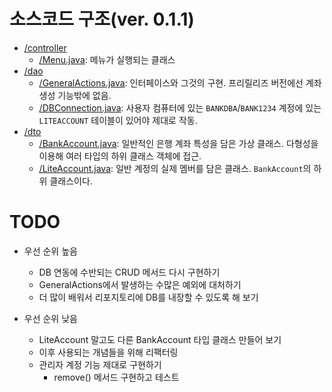 # 소스코드 구조(ver. 0.1.1)

- [/controller](/999999_ETC/1_java/exercises/example-program/controller/)
    - [/Menu.java](/999999_ETC/1_java/exercises/example-program/controller/Menu.java): 메뉴가 실행되는 클래스
- [/dao](/999999_ETC/1_java/exercises/example-program/dao/)
    - [/GeneralActions.java](/999999_ETC/1_java/exercises/example-program/dao/GeneralActions.java): 인터페이스와 그것의 구현. 프리릴리즈 버전에선 계좌 생성 기능밖에 없음.
    - [/DBConnection.java](/999999_ETC/1_java/exercises/example-program/dao/DBConnection.java): 사용자 컴퓨터에 있는 `BANKDBA`/`BANK1234` 계정에 있는 `LITEACCOUNT` 테이블이 있어야 제대로 작동.
- [/dto](/999999_ETC/1_java/exercises/example-program/dto/)
    - [/BankAccount.java](/999999_ETC/1_java/exercises/example-program/dto/BankAccount.java): 일반적인 은행 계좌 특성을 담은 가상 클래스. 다형성을 이용해 여러 타입의 하위 클래스 객체에 접근.
    - [/LiteAccount.java](/999999_ETC/1_java/exercises/example-program/dto/LiteAccount.java): 일반 계정의 실제 멤버를 담은 클래스. `BankAccount`의 하위 클래스이다.

# TODO

- 우선 순위 높음
    - DB 연동에 수반되는 CRUD 메서드 다시 구현하기
    - GeneralActions에서 발생하는 수많은 예외에 대처하기
    - 더 많이 배워서 리포지토리에 DB를 내장할 수 있도록 해 보기

- 우선 순위 낮음
    - LiteAccount 말고도 다른 BankAccount 타입 클래스 만들어 보기
    - 이후 사용되는 개념들을 위해 리팩터링
    - 관리자 계정 기능 제대로 구현하기
        - remove() 메서드 구현하고 테스트